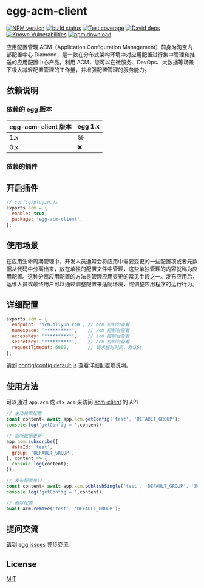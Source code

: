 # egg-acm-client

[![NPM version][npm-image]][npm-url]
[![build status][travis-image]][travis-url]
[![Test coverage][codecov-image]][codecov-url]
[![David deps][david-image]][david-url]
[![Known Vulnerabilities][snyk-image]][snyk-url]
[![npm download][download-image]][download-url]

[npm-image]: https://img.shields.io/npm/v/egg-acm-client.svg?style=flat-square
[npm-url]: https://npmjs.org/package/egg-acm-client
[travis-image]: https://img.shields.io/travis/eggjs/egg-acm-client.svg?style=flat-square
[travis-url]: https://travis-ci.org/eggjs/egg-acm-client
[codecov-image]: https://img.shields.io/codecov/c/github/eggjs/egg-acm-client.svg?style=flat-square
[codecov-url]: https://codecov.io/github/eggjs/egg-acm-client?branch=master
[david-image]: https://img.shields.io/david/eggjs/egg-acm-client.svg?style=flat-square
[david-url]: https://david-dm.org/eggjs/egg-acm-client
[snyk-image]: https://snyk.io/test/npm/egg-acm-client/badge.svg?style=flat-square
[snyk-url]: https://snyk.io/test/npm/egg-acm-client
[download-image]: https://img.shields.io/npm/dm/egg-acm-client.svg?style=flat-square
[download-url]: https://npmjs.org/package/egg-acm-client

应用配置管理 ACM（Application Configuration Management）前身为淘宝内部配置中心 Diamond，是一款在分布式架构环境中对应用配置进行集中管理和推送的应用配置中心产品。利用 ACM，您可以在微服务、DevOps、大数据等场景下极大减轻配置管理的工作量，并增强配置管理的服务能力。

## 依赖说明

### 依赖的 egg 版本

egg-acm-client 版本 | egg 1.x
--- | ---
1.x | 😁
0.x | ❌

### 依赖的插件
<!--

如果有依赖其它插件，请在这里特别说明。如

- security
- multipart

-->

## 开启插件

```js
// config/plugin.js
exports.acm = {
  enable: true,
  package: 'egg-acm-client',
};
```

## 使用场景

在应用生命周期管理中，开发人员通常会将应用中需要变更的一些配置项或者元数据从代码中分离出来，放在单独的配置文件中管理，这些单独管理的内容就称为应用配置。这种分离应用配置的方法是管理应用变更的常见手段之一。发布应用后，运维人员或最终用户可以通过调整配置来适配环境，或调整应用程序的运行行为。

## 详细配置

```js
exports.acm = {
  endpoint: 'acm.aliyun.com', // acm 控制台查看
  namespace: '**********',    // acm 控制台查看
  accessKey: '**********',    // acm 控制台查看
  secretKey: '**********',    // acm 控制台查看
  requestTimeout: 6000,       // 请求超时时间，默认6s
};
```

请到 [config/config.default.js](config/config.default.js) 查看详细配置项说明。

## 使用方法

可以通过 `app.acm` 或 `ctx.acm` 来访问 [acm-client](https://github.com/acm-group/acm-sdk-nodejs#api) 的 API
```js
// 主动拉取配置
const content= await app.acm.getConfig('test', 'DEFAULT_GROUP');
console.log('getConfig = ',content);

// 监听数据更新
app.acm.subscribe({
  dataId: 'test',
  group: 'DEFAULT_GROUP',
}, content => {
  console.log(content);
});

// 发布配置接口
const content= await app.acm.publishSingle('test', 'DEFAULT_GROUP', '测试');
console.log('getConfig = ',content);

// 删除配置
await acm.remove('test', 'DEFAULT_GROUP');
```

## 提问交流

请到 [egg issues](https://github.com/eggjs/egg/issues) 异步交流。

## License

[MIT](LICENSE)
